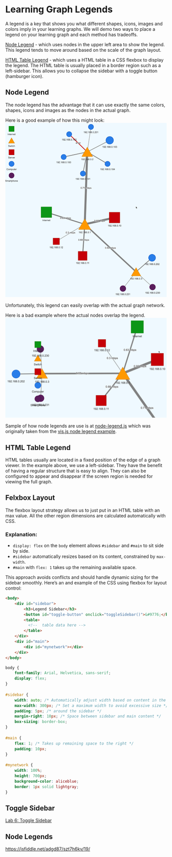 # Learning Graph Legends

A legend is a key that shows you what different shapes, icons, images and colors imply
in your learning graphs.  We will demo two ways to place a legend on your learning graph
and each method has tradeoffs.

[Node Legend](node-legend.html) - which uses nodes in the upper left area to
show the legend.  This legend tends to move around based on the scale of the
graph layout.

[HTML Table Legend](html-legend.html) - which uses a HTML table in a
CSS flexbox to display the legend.  The HTML table is usually placed
in a border region such as a left-sidebar.  This allows you to collapse
the sidebar with a toggle button (hamburger icon).

## Node Legend

The node legend has the advantage that it can use exactly the same colors, shapes, icons
and images as the nodes in the actual graph.

Here is a good example of how this might look:
![](node-legend-good.png)

Unfortunately, this legend can easily overlap with the actual graph network.

Here is a bad example where the actual nodes overlap the legend.
![](node-legend-bad.png)

Sample of how node legends are use is at [node-legend.js](./html-legend.html) which
was originally taken from the [vis.js node legend example](https://visjs.github.io/vis-network/examples/network/exampleApplications/nodeLegend.html).

## HTML Table Legend

HTML tables usually are located in a fixed position of the edge of a graph viewer.
In the example above, we use a left-sidebar.
They have the benefit of having a regular structure that is easy to align.
They can also be configured to appear and disappear if the screen region
is needed for viewing the full graph.

## Felxbox Layout

The flexbox layout strategy allows us to just put in an HTML table with
an max value.  All the other region dimensions are calculated automatically with CSS.

### Explanation:

-   `display: flex` on the `body` element allows `#sidebar` and `#main` to sit side by side.
-   `#sidebar` automatically resizes based on its content, constrained by `max-width`.
-   `#main` with `flex: 1` takes up the remaining available space.

This approach avoids conflicts and should handle dynamic sizing for the sidebar smoothly.
Here’s an and example of the CSS using flexbox for layout control:

```html
<body>
    <div id="sidebar">
        <h3>Legend Sidebar</h3>
        <button id="toggle-button" onclick="toggleSidebar()">&#9776;</button>
        <table>
          <!--  table data here -->
        </table>
    </div>
    <div id="main">
        <div id="mynetwork"></div>
    </div>
</body>
```

```css
body {
    font-family: Arial, Helvetica, sans-serif;
    display: flex;
}

#sidebar {
    width: auto; /* Automatically adjust width based on content in the table */
    max-width: 300px; /* Set a maximum width to avoid excessive size */
    padding: 5px; /* around the sidebar */
    margin-right: 10px; /* Space between sidebar and main content */
    box-sizing: border-box;
}

#main {
    flex: 1; /* Takes up remaining space to the right */
    padding: 10px;
}

#mynetwork {
    width: 100%;
    height: 700px;
    background-color: aliceblue;
    border: 1px solid lightgray;
}
```

## Toggle Sidebar

[Lab 6: Toggle Sidebar](./toggle-legend.html)

## Node Legends

[](https://visjs.github.io/vis-network/examples/network/exampleApplications/nodeLegend.html)

https://jsfiddle.net/adgd87/szt7h6kv/19/